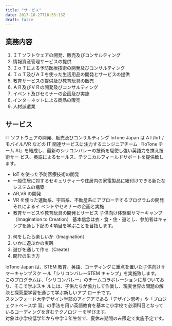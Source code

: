 ```yaml
---
title: "サービス"
date: 2017-10-27T16:55:13Z
draft: false
---
```


業務内容
-------

1. ＩＴソフトウェアの開発、販売及びコンサルティング
1. 情報資産管理サービスの提供
1. ＩｏＴによる予防医療技術の開発及びコンサルティング
1. ＩｏＴ及びＡＩを使った生活用品の開発とサービスの提供　　
1. 教育サービスの提供及び教育玩具の販売　　
1. ＡＲ及びＶＲの開発及びコンサルティング 　 
1. イベント及びセミナーの企画及び実施 　
1. インターネットによる商品の販売  
1. 人材派遣業 　

サービス
-------

IT ソフトウェアの開発、販売及びコンサルティング
IoTone Japan は A I /IoT /モバイル/VR などの IT 関連サービスに注力するエンジニアチーム
『IoTone チーム AI』を結成し、最新のシリコンバレーの技術を駆使し強い英語力を携え技術サー
ビス、英語によるセールス、テクニカルフィールドサポートを提供致します。
*  IoT を使った予防医療技術の開発
* 一般住居に対するセキュリティーや住居内の家電製品に紐付けできる新たなシステムの構築
* AR,VR の開発
* VR を使った運動系、宇宙系、不動産系にアプローチするプログラムの開発 それによるイ
ベントやセミナーの企画と実施
*  教育サービスや教育玩具の開発とサービス
子供向け体験型サマーキャンプ（Imagination to Creation）
基本信念は衣・食・住・遊とし、参加者はキャンプを通し下記の４項目を学ぶことを目指します。
1.  何をしたら楽しいか（Imagination）
1.  いかに遊ぶかの実践
1.  遊びを通して作る（Create）
1.  間尺の生き方

IoTone Japan は、STEM 教育、英語、コーディングに重点を置いた子供向けサマーキャンプスク
ール「シリコンバレーSTEM キャンプ」を実施致します。  
このプログラムは、「シリコンバレー」のチームコラボレーションに基づいており、そこで学ぶスキ
ルには、子供たちが協力して作業し、現実世界の問題の解決と探究型学習を通じて学ぶ新しいアプ
ローチです。  
スタンフォード大学デザイン学部のアイデアである「デザイン思考」や「プロジェクトベース学
習」の手法を用い英語教育を基本に小学校で必須科目となっているコーディングを含むテクノロジ
ーを学びます。  
対象は小学校低学年から中学１年生位で、夏休み期間のみ限定で実施予定です。 
